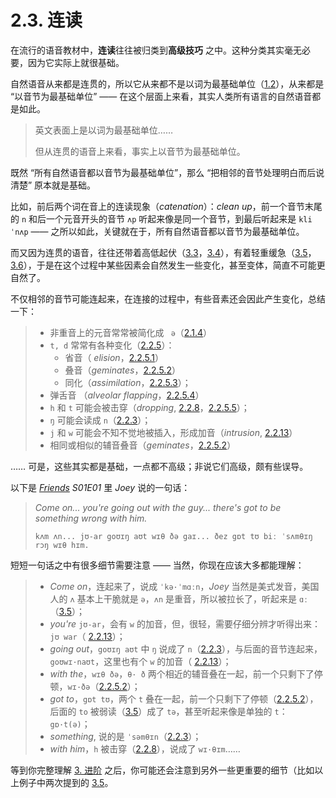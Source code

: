 # 2.3. 连读

在流行的语音教材中，**连读**往往被归类到**高级技巧** 之中。这种分类其实毫无必要，因为它实际上就很基础。

自然语音从来都是连贯的，所以它从来都不是以词为最基础单位（[1.2](02-syllables)），从来都是 “以音节为最基础单位” —— 在这个层面上来看，其实人类所有语言的自然语音都是如此。

> 英文表面上是以词为最基础单位…… 
>
> 但从连贯的语音上来看，事实上以音节为最基础单位。

既然 “所有自然语音都以音节为最基础单位”，那么 “把相邻的音节处理明白而后说清楚” 原本就是基础。

比如，前后两个词在音上的连读现象（*catenation*）：*clean up*，前一个音节末尾的 `n` 和后一个元音开头的音节 `ʌp` 听起来像是同一个音节，到最后听起来是 `kli ˈnʌp`<span class="speak-word-inline" data-audio-uk="/audios/clean-up-uk.mp3" data-audio-us="clean-up-us.mp3"></span> —— 之所以如此，关键就在于，所有自然语音都以音节为最基础单位。

而又因为连贯的语音，往往还带着高低起伏（[3.3](#3.3.-高低)，[3.4](#3.4.-起伏)），有着轻重缓急（[3.5](#3.5.-轻重)，[3.6](#3.6.-缓急)），于是在这个过程中某些因素会自然发生一些变化，甚至变体，简直不可能更自然了。

不仅相邻的音节可能连起来，在连接的过程中，有些音素还会因此产生变化，总结一下：

> * 非重音上的元音常常被简化成 ` ə`（[2.1.4](07-ə)）
> * `t, d` 常常有各种变化（[2.2.5](17-td)）：
>   * 省音（ *elision*，[2.2.5.1](17-td#_2-2-5-1-省音)）
>   * 叠音（*geminates*，[2.2.5.2](17-td#_2-2-5-2-叠音)）
>   * 同化（*assimilation*，[2.2.5.3](17-td#_2-2-5-3-同化)）；
>  * 弹舌音 （*alveolar flapping*，[2.2.5.4](17-td#_2-2-5-4-弹舌音)）
> * `h` 和 `t` 可能会被击穿（*dropping*, [2.2.8](20-h)，[2.2.5.5](17-td#_2-2-5-5-击穿)）；
> * `ŋ` 可能会读成 `n`（[2.2.3](15-mn)）；
> * `j` 和 `w` 可能会不知不觉地被插入，形成加音（*intrusion*, [2.2.13](25-jw)）
> * 相同或相似的辅音叠音（*geminates*，[2.2.5.2](17-td#_2-2-5-2-叠音)）

…… 可是，这些其实都是基础，一点都不高级；非说它们高级，颇有些误导。

以下是 *[Friends](https://www.imdb.com/title/tt0108778/) S01E01* 里 *Joey* 说的一句话：

> *Come on... you're going out with the guy... there's got to be something wrong with him.*<span class="speak-word-inline" data-audio-us="/audios/friends-s01e01-joey.mp3"></span>
>
> `kʌm ʌn... jʊ-ar goʊɪŋ aʊt wɪθ ðə gaɪ... ðez gɒt tʊ biː ˈsʌmθɪŋ rɔŋ wɪθ hɪm.`

短短一句话之中有很多细节需要注意 —— 当然，你现在应该大多都能理解：

> * *Come on*，连起来了，说成 `ˈkə·ˈmɑːn`，*Joey* 当然是美式发音，美国人的 `ʌ` 基本上干脆就是 `ə`，`ʌn` 是重音，所以被拉长了，听起来是 `ɑː`（[3.5](34-strong-weak)）；
> * *you're* `jʊ-ar`，会有 `w` 的加音，但，很轻，需要仔细分辨才听得出来：`jʊ war`（ [2.2.13](25-jw)）；
> * *going out*，`goʊɪŋ aʊt` 中 `ŋ` 说成了 `n`（[2.2.3](15-mn)），与后面的音节连起来，`goʊwɪ·naʊt`，这里也有个 `w` 的加音（ [2.2.13](25-jw)）；
> * *with the*，`wɪθ ðə`，`θ· ð` 两个相近的辅音叠在一起，前一个只剩下了停顿，`wɪ·ðə`（[2.2.5.2](17-td#_2-2-5-2-叠音)）；
> * *got to*，`gɒt tʊ`，两个 `t` 叠在一起，前一个只剩下了停顿（[2.2.5.2](17-td#_2-2-5-2-叠音)），后面的 `to` 被弱读（[3.5](34-strong-weak)）成了 `tə`，甚至听起来像是单独的 `t`： `gɒ·t(ə)`；
> * *something*, 说的是 `ˈsəmθɪn`（[2.2.3](15-mn)）；
> * *with him*，`h` 被击穿（[2.2.8](20-h)），说成了 `wɪ·θɪm`……

等到你完整理解 [3. 进阶](29-advanced) 之后，你可能还会注意到另外一些更重要的细节（比如以上例子中两次提到的 [3.5](34-strong-weak)。